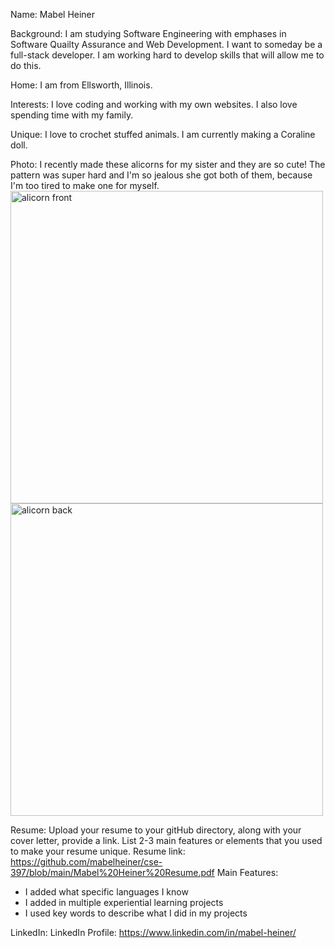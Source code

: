 Name: Mabel Heiner

Background: 
I am studying Software Engineering with emphases in Software Quailty Assurance and Web Development. I want to someday be a full-stack developer. I am working hard to develop skills that will allow me to do this. 

Home: 
I am from Ellsworth, Illinois. 

Interests: 
I love coding and working with my own websites. I also love spending time with my family. 

Unique: 
I love to crochet stuffed animals. I am currently making a Coraline doll.

Photo: 
I recently made these alicorns for my sister and they are so cute! The pattern was super hard and I'm so jealous she got both of them, because I'm too tired to make one for myself.
<br>
<img src="https://github.com/user-attachments/assets/f0864fd7-8fd4-44bd-b99b-56550a27dbf4" alt="alicorn front" height="500em">
<img src="https://github.com/user-attachments/assets/dff14597-ed60-497e-9e1e-3730906ea4a6" alt="alicorn back" height="500em">

Resume: Upload your resume to your gitHub directory, along with your cover letter, provide a link. List 2-3 main features or elements that you used to make your resume unique.
Resume link: https://github.com/mabelheiner/cse-397/blob/main/Mabel%20Heiner%20Resume.pdf
Main Features:
- I added what specific languages I know
- I added in multiple experiential learning projects
- I used key words to describe what I did in my projects

LinkedIn: 
LinkedIn Profile: https://www.linkedin.com/in/mabel-heiner/
